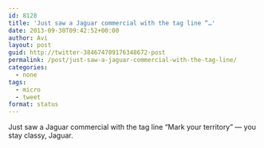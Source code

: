 ```yaml
---
id: 8128
title: 'Just saw a Jaguar commercial with the tag line “…'
date: 2013-09-30T09:42:52+00:00
author: Avi
layout: post
guid: http://twitter-384674709176348672-post
permalink: /post/just-saw-a-jaguar-commercial-with-the-tag-line/
categories:
  - none
tags:
  - micro
  - tweet
format: status
---
```

Just saw a Jaguar commercial with the tag line “Mark your territory” — you stay classy, Jaguar.